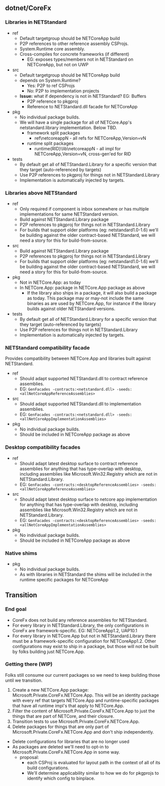 ## dotnet/CoreFx

### Libraries in NETStandard

* ref
    * Default targetgroup should be NETCoreApp build
    * P2P references to other reference assembly CSProjs.
    * System.Runtime core assembly.
    * Cross-compiles for concrete frameworks (if different)
        * EG: exposes types/members not in NETStandard on NETCoreApp, but not on UWP
* src
    * Default targetgroup should be NETCoreApp build
    * depends on System.Runtime?
        * Yes: P2P to ref CSProjs
        * No: P2P to implementation projects
    * **Issue:** what if dependency is not in NETStandard? EG: Buffers
        * P2P reference to pkgproj
        * Reference to NETStandard.dll facade for NETCoreApp
* pkg
    * No individual package builds.
    * We will have a single package for all of NETCore.App's netstandard.library implementation. Below TBD.
        * framework split packages
            * ref\netcoreappN - all refs for NETCoreApp,Version=vN
        * runtime split packages
            * runtime\{RID}\lib\netcoreappN - all impl for NETCoreApp,Version=vN, cross-gen'ed for RID
* tests
    * By default get all of NETStandard.Library for a specific version that they target (auto-referenced by targets)
    * Use P2P references to pkgproj for things not in NETStandard.Library
    * Implementation is automatically injected by targets.

### Libraries above NETStandard

* ref
    * Only required if component is inbox somewhere or has multiple implementations for same NETStandard version.
    * Build against NETStandard.Library package
    * P2P references to pkgproj for things not in NETStandard.Library
    * For builds that support older platforms (eg: netstandard1.0-1.6) we'll be building against the older contract-based NETStandard, we will need a story for this for build-from-source.
* src
    * Build against NETStandard.Library package
    * P2P references to pkgproj for things not in NETStandard.Library
    * For builds that support older platforms (eg: netstandard1.0-1.6) we'll be building against the older contract-based NETStandard, we will need a story for this for build-from-source.
* pkg
    * Not in NETCore.App: as today
    * In NETCore.App: package in NETCore.App package as above
        * If the library also ships in a package, it will also build a package as today. This package may or may-not include the same binaries as are used by NETCore.App, for instance if the library builds against older NETStandard versions.
* tests
    * By default get all of NETStandard.Library for a specific version that they target (auto-referenced by targets)
    * Use P2P references for things not in NETStandard.Library
    * Implementation is automatically injected by targets.

### NETStandard compatibility facade

Provides compatibility between NETCore.App and libraries built against NETStandard.

* ref
    * Should adapt supported NETStandard.dll to contract reference assemblies.
    * EG: `GenFacades -contracts:<netstandard.dll> -seeds:<allNetCoreAppReferenceAssemblies>`
* src
    * Should adapt supported NETStandard.dll to implementation assemblies.
    * EG: `GenFacades -contracts:<netstandard.dll> -seeds:<allNetCoreAppImplementationAssemblies>`
* pkg
    * No individual package builds.
    * Should be included in NETCoreApp package as above

### Desktop compatibility facades

* ref
    * Should adapt latest desktop surface to contract reference assemblies for anything that has type-overlap with desktop, including assemblies like Microsoft.Win32.Registry which are not in NETStandard.Library.
    * EG: `GenFacades -contracts:<desktopReferenceAssemblies> -seeds:<allNetCoreAppReferenceAssemblies>`
* src
    * Should adapt latest desktop surface to netcore app implementation for anything that has type-overlap with desktop, including assemblies like Microsoft.Win32.Registry which are not in NETStandard.Library.
    * EG: `GenFacades -contracts:<desktopReferenceAssemblies> -seeds:<allNetCoreAppImplementationAssemblies>`
* pkg
    * No individual package builds.
    * Should be included in NETCoreApp package as above

### Native shims

* pkg
    * No individual package builds.
    * As with libraries in NETStandard the shims will be included in the runtime specific packages for NETCoreApp

## Transition

### End goal

* CoreFx does not build any reference assemblies for NETStandard.
* For every library in NETStandard.Library, the only configurations in CoreFx are framework-specific. EG: NETCoreApp1.2, UAP10.1
* For every library in NETCore.App but not in NETStandard.Library there must be a framework-specific configuration for NETCoreApp1.2. Other configurations may exist to ship in a package, but those will not be built by folks building just NETCore.App.

### Getting there (WIP)

Folks still consume our current packages so we need to keep building those until we transition.

1. Create a new NETCore.App package: Microsoft.Private.CoreFx.NETCore.App. This will be an identity package with every ref that targets NETCore.App and runtime-specific packages that have all runtime impl's that apply to NETCore.App.
2. Filter the content of Microsoft.Private.CoreFx.NETCore.App to just the things that are part of NETCore, and their closure.
3. Transition tests to use Microsoft.Private.CoreFx.NETCore.App.
4. Delete packages for things that are only part of Microsoft.Private.CoreFx.NETCore.App and don't ship independently.

* Delete configurations for libraries that are no longer used
* As packages are deleted we'll need to opt-in to Microsoft.Private.CoreFx.NETCore.App in some way.
    * proposal:
        * each CSProj is evaluated for layout path in the context of all of its build configurations.
        * We'll determine applicability similar to how we do for pkgprojs to identify which config to binplace.
